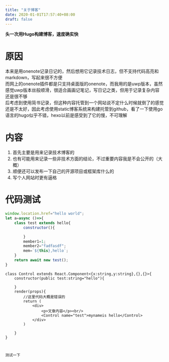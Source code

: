 ```yaml
---
title: "关于博客"
date: 2020-01-01T17:57:40+08:00
draft: false
---
```


**头一次用Hugo构建博客，速度确实快**
# 原因
本来是用onenote记录日记的，然后想用它记录技术日志，但不支持代码高亮和markdown，写起来很不方便  
而网上的onenote插件都是只支持桌面版的onenote，而我用的是uwp版本，虽然感觉uwp版本丝般顺滑，很适合画画记笔记，写日记之类，但用于记录复杂内容还是很不够  
后考虑到使用简书记录，但这种内容托管到一个网站说不定什么时候就倒了的感觉还是不太好，因此考虑使用static博客系统来构建托管到github，看了一下使用go语言的hugo似乎不错，hexo以前是感受到了它的慢，不可理解

# 内容
1. 首先主要是用来记录技术博客的
2. 也有可能用来记录一些非技术方面的结论，不过重要内容我是不会公开的（大概）
3. 顺便还可以发布一下自己的开源项目或框架库什么的
4. 写个人网站时更有逼格

# 代码测试
```js
window.location.href="hello world";
let a=async ()=>{
    class test extends hello{
        constructor(){

        }
        member1=1;
        member2="fadfasdf";
        mem=`${this},hello`;
    }
    return await new test();
}

```

```tsx
class Control extends React.Component<{x:string,y:string},{},{}>{
    constructor(public test:string="hello"){

    }
    render(props){
        //这里代码大概是错误的
        return (
            <div>
                <p>文章内容</p><br/>
                <Control name="test">mynameis hello</Control>
            </div>
        )
            
    }
}
```
```c#


测试一下    